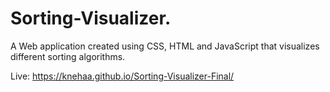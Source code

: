 # Sorting-Visualizer.
A Web application created using CSS, HTML and JavaScript that visualizes different sorting algorithms.

Live: https://knehaa.github.io/Sorting-Visualizer-Final/
